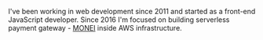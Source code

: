 I've been working in web development since 2011 and started as a front-end JavaScript developer. Since 2016 I'm focused on building serverless payment gateway - [MONEI](https://monei.net/) inside AWS infrastructure.
